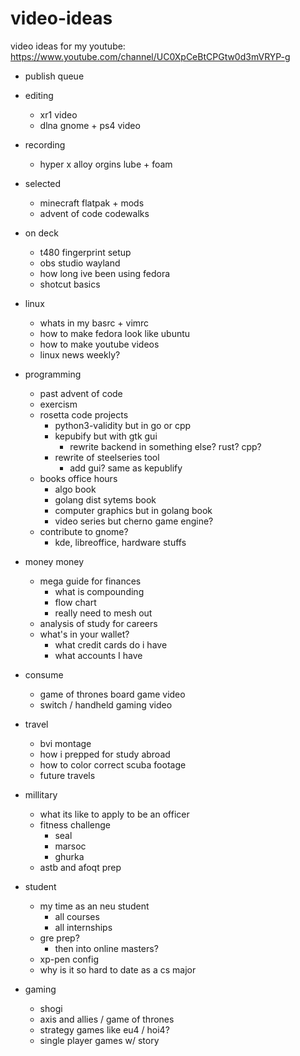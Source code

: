 # video-ideas
video ideas for my youtube: https://www.youtube.com/channel/UC0XpCeBtCPGtw0d3mVRYP-g

- publish queue

- editing
    - xr1 video
    - dlna gnome + ps4 video

- recording
    - hyper x alloy orgins lube + foam

- selected
    - minecraft flatpak + mods
    - advent of code codewalks

- on deck
    - t480 fingerprint setup
    - obs studio wayland
    - how long ive been using fedora
    - shotcut basics

- linux
    - whats in my basrc + vimrc
    - how to make fedora look like ubuntu
    - how to make youtube videos
    - linux news weekly?

- programming
    - past advent of code
    - exercism
    - rosetta code projects
        - python3-validity but in go or cpp
        - kepubify but with gtk gui
            - rewrite backend in something else? rust? cpp?
        - rewrite of steelseries tool
            - add gui? same as kepublify
    - books office hours
        - algo book
        - golang dist sytems book
        - computer graphics but in golang book
        - video series but cherno game engine?
    - contribute to gnome?
        - kde, libreoffice, hardware stuffs

- money money
    - mega guide for finances
        - what is compounding
        - flow chart
        - really need to mesh out
    - analysis of study for careers
    - what's in your wallet?
        - what credit cards do i have
        - what accounts I have 

- consume
    - game of thrones board game video
    - switch / handheld gaming video

- travel
    - bvi montage
    - how i prepped for study abroad
    - how to color correct scuba footage
    - future travels

- millitary
    - what its like to apply to be an officer
    - fitness challenge
        - seal
        - marsoc
        - ghurka
    - astb and afoqt prep

- student
    - my time as an neu student
        - all courses
        - all internships
    - gre prep?
        - then into online masters?
    - xp-pen config
    - why is it so hard to date as a cs major

- gaming
    - shogi
    - axis and allies / game of thrones
    - strategy games like eu4 / hoi4?
    - single player games w/ story


